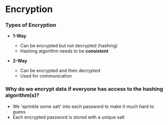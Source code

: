 # Encryption
### Types of Encryption
- <strong>1-Way</strong>
	- Can be encrypted but not decrypted (hashing)
	- Hashing algorithm needs to be **consistent**

- <strong>2-Way</strong>
	- Can be encrypted and then decrypted
	- Used for communication

### Why do we encrypt data if everyone has access to the hashing algorithm(s)?
- We 'sprinkle some salt' into each password to make it much hard to guess
- Each encrypted password is stored with a unique salt
